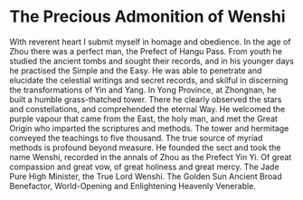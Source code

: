 # The Precious Admonition of Wenshi

With reverent heart I submit myself in homage and obedience. In the age of Zhou there was a perfect man, the Prefect of Hangu Pass. From youth he studied the ancient tombs and sought their records, and in his younger days he practised the Simple and the Easy. He was able to penetrate and elucidate the celestial writings and secret records, and skilful in discerning the transformations of Yin and Yang. In Yong Province, at Zhongnan, he built a humble grass-thatched tower. There he clearly observed the stars and constellations, and comprehended the eternal Way. He welcomed the purple vapour that came from the East, the holy man, and met the Great Origin who imparted the scriptures and methods. The tower and hermitage conveyed the teachings to five thousand. The true source of myriad methods is profound beyond measure. He founded the sect and took the name Wenshi, recorded in the annals of Zhou as the Prefect Yin Yi. Of great compassion and great vow, of great holiness and great mercy. The Jade Pure High Minister, the True Lord Wenshi. The Golden Sun Ancient Broad Benefactor, World-Opening and Enlightening Heavenly Venerable.
